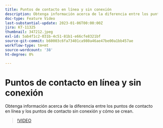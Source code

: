 ```yaml
---
title: Puntos de contacto en línea y sin conexión
description: Obtenga información acerca de la diferencia entre los puntos de contacto en línea y los puntos de contacto sin conexión y cómo se crean.
doc-type: Feature Video
last-substantial-update: 2023-01-06T00:00:00Z
jira: KT-11325
thumbnail: 347212.jpeg
exl-id: 5ab4f1c2-031b-4c51-81b1-e66cfe8321bf
source-git-commit: b60003c6fa73401ca980a46ae47be00a1bb457ae
workflow-type: tm+mt
source-wordcount: '38'
ht-degree: 0%

---
```


# Puntos de contacto en línea y sin conexión

Obtenga información acerca de la diferencia entre los puntos de contacto en línea y los puntos de contacto sin conexión y cómo se crean.

>[!VIDEO](https://video.tv.adobe.com/v/347212/?quality=12&learn=on)
